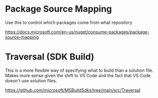 # Package Source Mapping

Use this to control which packages come from what repository

https://docs.microsoft.com/en-us/nuget/consume-packages/package-source-mapping

# Traversal (SDK Build)

This is a more flexible way of specifying what to build than a solution file.
Makes more sense given the shift to VS Code and the fact that VS Code doesn't use solution files.

https://github.com/microsoft/MSBuildSdks/tree/main/src/Traversal
